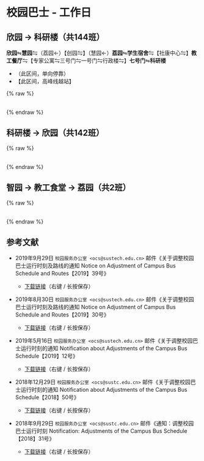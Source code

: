 # 校园巴士 - 工作日

## 欣园 → 科研楼（共144班）

**欣园**⇋**慧园**⇋（荔园←）【创园⇋】（慧园←）**荔园**⇋**学生宿舍**⇋【社康中心⇋】**教工餐厅**⇋【专家公寓⇋三号门⇋一号门⇋行政楼⇋】**七号门**⇋**科研楼**

* （此区间，单向停靠）
* 【此区间，高峰线越站】

{% raw %}

<div id="bus-table-hl2rb">
    <table class="dataTable" id="work-bus-hl2rb">
    </table>
</div>

<script type="text/javascript">
    var busdata_hl2rb= [
        ["07:00","",""],
        ["07:05","",""],
        ["07:10","",""],
        ["07:15","高峰",""],
        ["07:20","",""],
        ["07:23","高峰",""],
        ["07:26","高峰",""],
        ["07:29","",""],
        ["07:32","高峰",""],
        ["07:35","高峰",""],
        ["07:38","",""],
        ["07:41","高峰",""],
        ["07:44","高峰",""],
        ["07:47","高峰",""],
        ["07:50","高峰",""],
        ["07:55","",""],
        ["08:00","",""],
        ["08:05","",""],
        ["08:08","",""],
        ["08:10","",""],
        ["08:15","",""],
        ["08:20","",""],
        ["08:23","",""],
        ["08:25","",""],
        ["08:30","",""],
        ["08:35","",""],
        ["08:37","",""],
        ["08:40","",""],
        ["08:45","",""],
        ["08:50","",""],
        ["08:55","",""],
        ["08:57","",""],
        ["09:00","",""],
        ["09:03","",""],
        ["09:05","",""],
        ["09:10","",""],
        ["09:15","",""],
        ["09:20","",""],
        ["09:25","",""],
        ["09:30","",""],
        ["09:35","",""],
        ["09:40","",""],
        ["09:43","高峰",""],
        ["09:46","高峰",""],
        ["09:50","",""],
        ["09:53","高峰",""],
        ["09:56","高峰",""],
        ["09:58","高峰",""],
        ["10:00","高峰",""],
        ["10:05","",""],
        ["10:10","",""],
        ["10:20","",""],
        ["10:25","",""],
        ["10:30","",""],
        ["10:35","",""],
        ["10:40","",""],
        ["10:45","",""],
        ["10:55","",""],
        ["11:00","",""],
        ["11:10","",""],
        ["11:15","",""],
        ["11:30","",""],
        ["11:45","",""],
        ["11:50","",""],
        ["11:55","",""],
        ["12:00","",""],
        ["12:05","高峰",""],
        ["12:10","",""],
        ["12:13","高峰",""],
        ["12:16","高峰",""],
        ["12:20","",""],
        ["12:23","高峰",""],
        ["12:26","高峰",""],
        ["12:30","",""],
        ["12:35","高峰",""],
        ["12:40","",""],
        ["12:50","",""],
        ["12:55","",""],
        ["13:00","",""],
        ["13:15","",""],
        ["13:20","",""],
        ["13:25","高峰",""],
        ["13:30","",""],
        ["13:33","高峰",""],
        ["13:36","高峰",""],
        ["13:40","高峰",""],
        ["13:40","",""],
        ["13:45","高峰",""],
        ["13:50","",""],
        ["13:55","高峰",""],
        ["14:00","",""],
        ["14:10","",""],
        ["14:20","",""],
        ["14:30","",""],
        ["14:40","",""],
        ["14:50","",""],
        ["15:00","",""],
        ["15:20","",""],
        ["15:30","",""],
        ["15:40","",""],
        ["15:50","",""],
        ["15:53","高峰",""],
        ["15:56","高峰",""],
        ["16:00","高峰",""],
        ["16:05","高峰",""],
        ["16:10","高峰",""],
        ["16:20","",""],
        ["16:40","",""],
        ["16:50","",""],
        ["17:00","",""],
        ["17:15","",""],
        ["17:20","",""],
        ["17:30","",""],
        ["17:35","",""],
        ["17:40","",""],
        ["17:45","",""],
        ["17:50","",""],
        ["17:55","",""],
        ["18:00","",""],
        ["18:05","",""],
        ["18:10","",""],
        ["18:15","高峰",""],
        ["18:15","",""],
        ["18:20","",""],
        ["18:25","高峰",""],
        ["18:25","",""],
        ["18:30","",""],
        ["18:35","",""],
        ["18:40","",""],
        ["18:45","",""],
        ["18:50","",""],
        ["19:00","",""],
        ["19:10","",""],
        ["19:20","",""],
        ["19:30","",""],
        ["19:45","",""],
        ["20:00","",""],
        ["20:20","",""],
        ["20:30","",""],
        ["20:40","",""],
        ["21:00","",""],
        ["21:20","",""],
        ["21:30","",""],
        ["21:40","",""],

    ];
    var busdata_rb2hl = [
        ["07:20","",""],
        ["07:25","",""],
        ["07:30","",""],
        ["07:33","高峰",""],
        ["07:36","",""],
        ["07:40","",""],
        ["07:43","",""],
        ["07:46","高峰",""],
        ["07:50","",""],
        ["07:55","高峰",""],
        ["08:00","",""],
        ["08:03","",""],
        ["08:06","",""],
        ["08:10","",""],
        ["08:13","",""],
        ["08:16","",""],
        ["08:19","",""],
        ["08:22","",""],
        ["08:25","",""],
        ["08:28","",""],
        ["08:32","",""],
        ["08:35","",""],
        ["08:38","",""],
        ["08:42","",""],
        ["08:43","",""],
        ["08:45","",""],
        ["08:48","",""],
        ["08:52","",""],
        ["08:55","",""],
        ["08:57","",""],
        ["08:58","",""],
        ["09:02","",""],
        ["09:05","",""],
        ["09:10","",""],
        ["09:15","",""],
        ["09:20","",""],
        ["09:25","",""],
        ["09:27","",""],
        ["09:30","",""],
        ["09:35","",""],
        ["09:40","",""],
        ["09:45","",""],
        ["09:50","",""],
        ["09:55","高峰",""],
        ["09:55","高峰",""],
        ["10:00","高峰",""],
        ["10:05","",""],
        ["10:05","高峰",""],
        ["10:10","",""],
        ["10:15","",""],
        ["10:20","",""],
        ["10:25","",""],
        ["10:30","",""],
        ["10:40","",""],
        ["10:45","",""],
        ["10:50","",""],
        ["10:55","",""],
        ["11:00","",""],
        ["11:15","",""],
        ["11:20","",""],
        ["11:30","",""],
        ["11:45","",""],
        ["11:50","",""],
        ["12:00","",""],
        ["12:05","高峰",""],
        ["12:10","",""],
        ["12:16","高峰",""],
        ["12:19","高峰",""],
        ["12:20","",""],
        ["12:25","高峰",""],
        ["12:30","",""],
        ["12:33","高峰",""],
        ["12:36","高峰",""],
        ["12:40","高峰",""],
        ["12:45","",""],
        ["12:50","",""],
        ["12:55","",""],
        ["13:00","",""],
        ["13:15","",""],
        ["13:20","",""],
        ["13:30","",""],
        ["13:36","高峰",""],
        ["13:40","高峰",""],
        ["13:45","高峰",""],
        ["13:50","",""],
        ["13:56","高峰",""],
        ["13:59","高峰",""],
        ["14:00","",""],
        ["14:10","",""],
        ["14:15","高峰",""],
        ["14:20","",""],
        ["14:30","",""],
        ["14:40","",""],
        ["14:50","",""],
        ["15:00","",""],
        ["15:10","",""],
        ["15:20","",""],
        ["15:40","",""],
        ["15:50","",""],
        ["15:55","高峰",""],
        ["16:00","高峰",""],
        ["16:06","高峰",""],
        ["16:10","",""],
        ["16:10","高峰",""],
        ["16:20","",""],
        ["16:30","",""],
        ["16:40","",""],
        ["17:00","",""],
        ["17:10","",""],
        ["17:20","",""],
        ["17:30","",""],
        ["17:40","",""],
        ["17:50","",""],
        ["18:00","",""],
        ["18:06","高峰",""],
        ["18:10","",""],
        ["18:16","高峰",""],
        ["18:20","高峰",""],
        ["18:20","",""],
        ["18:25","高峰",""],
        ["18:30","",""],
        ["18:40","",""],
        ["18:45","高峰",""],
        ["18:50","",""],
        ["19:00","",""],
        ["19:20","",""],
        ["19:40","",""],
        ["19:50","",""],
        ["20:00","",""],
        ["20:20","",""],
        ["20:40","",""],
        ["20:55","高峰",""],
        ["21:00","",""],
        ["21:03","高峰",""],
        ["21:06","高峰",""],
        ["21:20","",""],
        ["21:40","",""],
        ["21:58","高峰",""],
        ["22:00","",""],
        ["22:00","高峰",""],
        ["22:10","高峰",""],
        ["22:30","",""],
    ];
    function getTime(MinBefore) {
        var date = new Date();
        date.setMinutes(date.getMinutes() - MinBefore);
        var h = date.getHours();
        var hour = (h < 10) ? "0" + h : h;
        var m = date.getMinutes();
        var min = (m < 10) ? "0" + m : m;
        return hour + ":" + min;
    }
    var now_20 = getTime(20);
    var now = getTime(0);

    var now_bus_row_hl2rb = 0;
    for(var i = 0, len = busdata_hl2rb.length; i < len; i++){
        if (busdata_hl2rb[i][0] < now_20) {
            busdata_hl2rb[i][2] = "已到达";
            now_bus_row_hl2rb = i;
        }else if (busdata_hl2rb[i][0] < now) {
            busdata_hl2rb[i][2] = "在途中";
        }else{
            busdata_hl2rb[i][2] = "未发车";
        }
    }
    
</script>

{% endraw %}

## 科研楼 → 欣园（共142班）

{% raw %}
<div id="bus-table-rb2hl">
    <table class="dataTable" id="work-bus-rb2hl">
    </table>
</div>

<script type="text/javascript">
    var now_bus_row_rb2hl = 0;
    for(var i = 0, len = busdata_rb2hl.length; i < len; i++){
        if (busdata_rb2hl[i][0] < now_20) {
            busdata_rb2hl[i][2] = "已到达";
            now_bus_row_rb2hl = i;
        }else if (busdata_rb2hl[i][0] < now) {
            busdata_rb2hl[i][2] = "在途中";
        }else{
            busdata_rb2hl[i][2] = "未发车";
        }
    }

</script>
{% endraw %}

## 智园 → 教工食堂 → 荔园（共2班）

{% raw %}
<div id="bus-table-ip2lh">
    <table class="dataTable" id="work-bus-ip2lh">
    </table>
</div>

<script type="text/javascript">
    var busdata_ip2lh = [
        ["11:50","",""],
        ["17:45","",""],
    ];
    var now_bus_row_ip2lh = 0;
    for(var i = 0, len = busdata_ip2lh.length; i < len; i++){
        if (busdata_ip2lh[i][0] < now_20) {
            busdata_ip2lh[i][2] = "已到达";
            now_bus_row_ip2lh = i;
        }else if (busdata_ip2lh[i][0] < now) {
            busdata_ip2lh[i][2] = "在途中";
        }else{
            busdata_ip2lh[i][2] = "未发车";
        }
    }

    function build_all_table(){
        if ( $.fn.DataTable.isDataTable( '#hl2rb' ) ) {
            return;
        }
        // high land - research building
        var ins_table_hl2rb = $('#work-bus-hl2rb').DataTable( {
            data: busdata_hl2rb,
            scrollY: 300,
            paging: false,
            searching : false,
            bFilter: false,
            info: false,
            columns: [
                { title: "发车时间" },
                { title: "平时/高峰", "orderable": false },
                { title: "状态", "orderable": false },
            ],
            rowCallback: function( row, data, index ) {
                if ( data[2] == "已到达" )
                {
                    $('td', row).css('background-color', '#003f43'); // SUSTech dark green
                    $('td', row).css('color', '#FFFFFF');
                }
                else if ( data[2] == "在途中" )
                {
                    $('td', row).css('background-color', '#ed6c00'); // SUSTech orange
                    $('td', row).each(function(){
                        $(this).html( '<b>'+$(this).text()+'</b>');
                    });
                }
            }
        } );
        var now_bus_offset =$(ins_table_hl2rb.row(Math.min(now_bus_row_hl2rb, busdata_hl2rb.length)).node()).offset().top - $(ins_table_hl2rb.row(0).node()).offset().top;
        $("#bus-table-hl2rb .dataTables_scrollBody").scrollTop(now_bus_offset);

        // research building - high land
        var ins_table_rb2hl = $('#work-bus-rb2hl').DataTable( {
            data: busdata_rb2hl,
            scrollY: 300,
            paging: false,
            searching : false,
            bFilter: false,
            info: false,
            columns: [
                { title: "发车时间" },
                { title: "平时/高峰", "orderable": false },
                { title: "状态", "orderable": false },
            ],
            rowCallback: function( row, data, index ) {
                if ( data[2] == "已到达" )
                {
                    $('td', row).css('background-color', '#003f43'); // SUSTech dark green
                    $('td', row).css('color', '#FFFFFF');
                }
                else if ( data[2] == "在途中" )
                {
                    $('td', row).css('background-color', '#ed6c00'); // SUSTech orange
                    $('td', row).each(function(){
                        $(this).html( '<b>'+$(this).text()+'</b>');
                    });
                }
            }
        } );
        var now_bus_offset =$(ins_table_rb2hl.row(Math.min(now_bus_row_rb2hl, busdata_rb2hl.length)).node()).offset().top - $(ins_table_rb2hl.row(0).node()).offset().top;
        $("#bus-table-rb2hl .dataTables_scrollBody").scrollTop(now_bus_offset);

        // lychee hill - ji yue cheng
        var ins_table_lh2jyc = $('#work-bus-lh2jyc').DataTable( {
            data: busdata_lh2jyc,
            scrollY: 300,
            paging: false,
            searching : false,
            bFilter: false,
            info: false,
            columns: [
                { title: "发车时间" },
                { title: "平时/高峰", "orderable": false },
                { title: "状态", "orderable": false },
            ],
            rowCallback: function( row, data, index ) {
                if ( data[2] == "已到达" )
                {
                    $('td', row).css('background-color', '#003f43'); // SUSTech dark green
                    $('td', row).css('color', '#FFFFFF');
                }
                else if ( data[2] == "在途中" )
                {
                    $('td', row).css('background-color', '#ed6c00'); // SUSTech orange
                    $('td', row).each(function(){
                        $(this).html( '<b>'+$(this).text()+'</b>');
                    });
                }
            }
        } );
        var now_bus_offset =$(ins_table_lh2jyc.row(Math.min(now_bus_row_lh2jyc, busdata_lh2jyc.length)).node()).offset().top - $(ins_table_lh2jyc.row(0).node()).offset().top;
        $("#bus-table-lh2jyc .dataTables_scrollBody").scrollTop(now_bus_offset);

        // ji yue cheng - lychee hill
        var ins_table_jyc2lh = $('#work-bus-jyc2lh').DataTable( {
            data: busdata_jyc2lh,
            scrollY: 300,
            paging: false,
            searching : false,
            bFilter: false,
            info: false,
            columns: [
                { title: "发车时间" },
                { title: "平时/高峰", "orderable": false },
                { title: "状态", "orderable": false },
            ],
            rowCallback: function( row, data, index ) {
                if ( data[2] == "已到达" )
                {
                    $('td', row).css('background-color', '#003f43'); // SUSTech dark green
                    $('td', row).css('color', '#FFFFFF');
                }
                else if ( data[2] == "在途中" )
                {
                    $('td', row).css('background-color', '#ed6c00'); // SUSTech orange
                    $('td', row).each(function(){
                        $(this).html( '<b>'+$(this).text()+'</b>');
                    });
                }
            }
        } );
        var now_bus_offset =$(ins_table_jyc2lh.row(Math.min(now_bus_row_jyc2lh, busdata_jyc2lh.length)).node()).offset().top - $(ins_table_jyc2lh.row(0).node()).offset().top;
        $("#bus-table-jyc2lh .dataTables_scrollBody").scrollTop(now_bus_offset);

        // i park - lychee hill
        var ins_table_ip2lh = $('#work-bus-ip2lh').DataTable( {
            data: busdata_ip2lh,
            scrollY: 300,
            paging: false,
            searching : false,
            bFilter: false,
            info: false,
            columns: [
                { title: "发车时间" },
                { title: "平时/高峰", "orderable": false },
                { title: "状态", "orderable": false },
            ],
            rowCallback: function( row, data, index ) {
                if ( data[2] == "已到达" )
                {
                    $('td', row).css('background-color', '#003f43'); // SUSTech dark green
                    $('td', row).css('color', '#FFFFFF');
                }
                else if ( data[2] == "在途中" )
                {
                    $('td', row).css('background-color', '#ed6c00'); // SUSTech orange
                    $('td', row).each(function(){
                        $(this).html( '<b>'+$(this).text()+'</b>');
                    });
                }
            }
        } );
        var now_bus_offset =$(ins_table_ip2lh.row(Math.min(now_bus_row_ip2lh, busdata_ip2lh.length)).node()).offset().top - $(ins_table_ip2lh.row(0).node()).offset().top;
        $("#bus-table-ip2lh .dataTables_scrollBody").scrollTop(now_bus_offset);
    }

    document.addEventListener('DOMContentLoaded', build_all_table, false);

    $(document).ready(function(){
        build_all_table();
    });

</script>
{% endraw %}

## 参考文献

* 2019年9月29日 `校园服务办公室 <ocs@sustech.edu.cn>` 邮件《关于调整校园巴士运行时刻及路线的通知 Notice on Adjustment of Campus Bus Schedule and Routes【2019】39号》
    * [下载链接](./Campus_Bus_Schedule_1939.pdf)（右键 / 长按保存）

* 2019年8月30日 `校园服务办公室 <ocs@sustech.edu.cn>` 邮件《关于调整校园巴士运行时刻及路线的通知 Notice on Adjustment of Campus Bus Schedule and Routes【2019】30号》
    * [下载链接](./Campus_Bus_Schedule_1930.pdf)（右键 / 长按保存）

* 2019年5月16日 `校园服务办公室 <ocs@sustech.edu.cn>` 邮件《关于调整校园巴士运行时刻的通知 Notification about Adjustments of the Campus Bus Schedule【2019】12号》
    * [下载链接](./Campus_Bus_Schedule_1912.pdf)（右键 / 长按保存）

* 2018年12月29日 `校园服务办公室 <ocs@sustc.edu.cn>` 邮件《关于调整校园巴士运行时刻的通知 Notification about Adjustments of the Campus Bus Schedule【2018】50号》
    * [下载链接](./Campus_Bus_Schedule_1850.pdf)（右键 / 长按保存）

* 2018年9月29日 `校园服务办公室 <ocs@sustc.edu.cn>` 邮件《通知：调整校园巴士运行时刻 Notification: Adjustments of the Campus Bus Schedule【2018】31号》
    * [下载链接](./Campus_Bus_Schedule_1831.pdf)（右键 / 长按保存）
